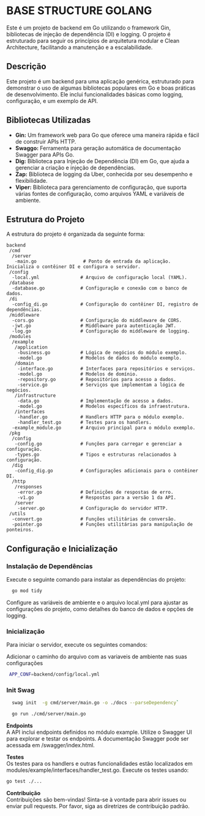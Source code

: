 # BASE STRUCTURE GOLANG
 
 Este é um projeto de backend em Go utilizando o framework Gin, bibliotecas de injeção de dependência (DI) e logging. O projeto é estruturado para seguir os princípios de arquitetura modular e Clean Architecture, facilitando a manutenção e a escalabilidade.

 ## Descrição
Este projeto é um backend para uma aplicação genérica, estruturado para demonstrar o uso de algumas bibliotecas populares em Go e boas práticas de desenvolvimento. Ele inclui funcionalidades básicas como logging, configuração, e um exemplo de API.

 ## Bibliotecas Utilizadas
- **Gin:** Um framework web para Go que oferece uma maneira rápida e fácil de construir APIs HTTP.
- **Swaggo:** Ferramenta para geração automática de documentação Swagger para APIs Go.
- **Dig:** Biblioteca para Injeção de Dependência (DI) em Go, que ajuda a gerenciar a criação e injeção de dependências.
- **Zap:** Biblioteca de logging da Uber, conhecida por seu desempenho e flexibilidade.
- **Viper:** Biblioteca para gerenciamento de configuração, que suporta várias fontes de configuração, como arquivos YAML e variáveis de ambiente.
## Estrutura do Projeto
A estrutura do projeto é organizada da seguinte forma:

```
backend
 /cmd
  /server
   -main.go                 # Ponto de entrada da aplicação. Inicializa o contêiner DI e configura o servidor. 
 /config
  -local.yml               # Arquivo de configuração local (YAML).
 /database
  -database.go             # Configuração e conexão com o banco de dados.
 /di
  -config_di.go            # Configuração do contêiner DI, registro de dependências.
 /middleware
  -cors.go                 # Configuração do middleware de CORS.
  -jwt.go                  # Middleware para autenticação JWT.
  -log.go                  # Configuração do middleware de logging.
 /modules
  /example
   /application
    -business.go           # Lógica de negócios do módulo exemplo.
    -model.go              # Modelos de dados do módulo exemplo.
   /domain
    -interface.go          # Interfaces para repositórios e serviços.
    -model.go              # Modelos de domínio.
    -repository.go         # Repositórios para acesso a dados.
    -service.go            # Serviços que implementam a lógica de negócios.
   /infrastructure
    -data.go               # Implementação de acesso a dados.
    -model.go              # Modelos específicos da infraestrutura.
   /interfaces
    -handler.go            # Handlers HTTP para o módulo exemplo.
    -handler_test.go       # Testes para os handlers.
  -example_module.go       # Arquivo principal para o módulo exemplo.
 /pkg
  /config
   -config.go              # Funções para carregar e gerenciar a configuração.
   -types.go               # Tipos e estruturas relacionados à configuração.
  /dig
   -config_dig.go          # Configurações adicionais para o contêiner DI.
  /http
   /responses
    -error.go              # Definições de respostas de erro.
    -v1.go                 # Respostas para a versão 1 da API.
   /server
    -server.go             # Configuração do servidor HTTP.
 /utils
  -convert.go              # Funções utilitárias de conversão.
  -pointer.go              # Funções utilitárias para manipulação de ponteiros.
```
## Configuração e Inicialização

### Instalação de Dependências

Execute o seguinte comando para instalar as dependências do projeto:

```bash Copiar código
  go mod tidy 
```
Configure as variáveis de ambiente e o arquivo local.yml para ajustar as configurações do projeto, como detalhes do banco de dados e opções de logging.

### Inicialização

Para iniciar o servidor, execute os seguintes comandos:

 Adicionar o caminho do arquivo com as variaveis de ambiente nas suas configurações  
 ```bash Copiar código
  APP_CONF=backend/config/local.yml
 ```
 
### Init Swag
```bash Copiar código
  swag init  -g cmd/server/main.go -o ./docs --parseDependency`
``` 

```bash Copiar código
  go run ./cmd/server/main.go
```
**Endpoints**\
A API inclui endpoints definidos no módulo example. Utilize o Swagger UI para explorar e testar os endpoints. A documentação Swagger pode ser acessada em /swagger/index.html.

**Testes**\
Os testes para os handlers e outras funcionalidades estão localizados em modules/example/interfaces/handler_test.go. Execute os testes usando:

```bash Copiar código
go test ./...
```
**Contribuição**\
Contribuições são bem-vindas! Sinta-se à vontade para abrir issues ou enviar pull requests. Por favor, siga as diretrizes de contribuição padrão.

